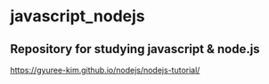 # javascript_nodejs

## Repository for studying javascript & node.js

https://gyuree-kim.github.io/nodejs/nodejs-tutorial/

